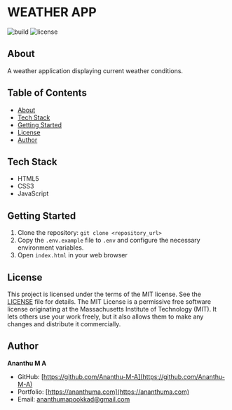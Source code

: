 # WEATHER APP

![build](https://img.shields.io/badge/build-passing-brightgreen) ![license](https://img.shields.io/badge/license-MIT-blue)

## About

A weather application displaying current weather conditions.

## Table of Contents

- [About](#about)
- [Tech Stack](#tech-stack)
- [Getting Started](#getting-started)
- [License](#license)
- [Author](#author)

## Tech Stack

- HTML5
- CSS3
- JavaScript

## Getting Started

1. Clone the repository: `git clone <repository_url>`
2. Copy the `.env.example` file to `.env` and configure the necessary environment variables.
3. Open `index.html` in your web browser

## License

This project is licensed under the terms of the MIT license.  See the [LICENSE](LICENSE) file for details.  The MIT License is a permissive free software license originating at the Massachusetts Institute of Technology (MIT).  It lets others use your work freely, but it also allows them to make any changes and distribute it commercially.


## Author

**Ananthu M A**

- GitHub: [https://github.com/Ananthu-M-A](https://github.com/Ananthu-M-A)
- Portfolio: [https://ananthuma.com](https://ananthuma.com)
- Email: ananthumapookkad@gmail.com

